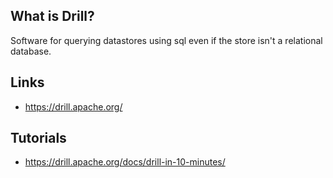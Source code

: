 ## What is Drill?
Software for querying datastores using sql even if the store isn't a relational database.

## Links
- https://drill.apache.org/

## Tutorials
- https://drill.apache.org/docs/drill-in-10-minutes/

<!-- Embedded links -->
<!-- [1]: https://github.com/nchristie/tech_notes/blob/master/XXX.md -->

